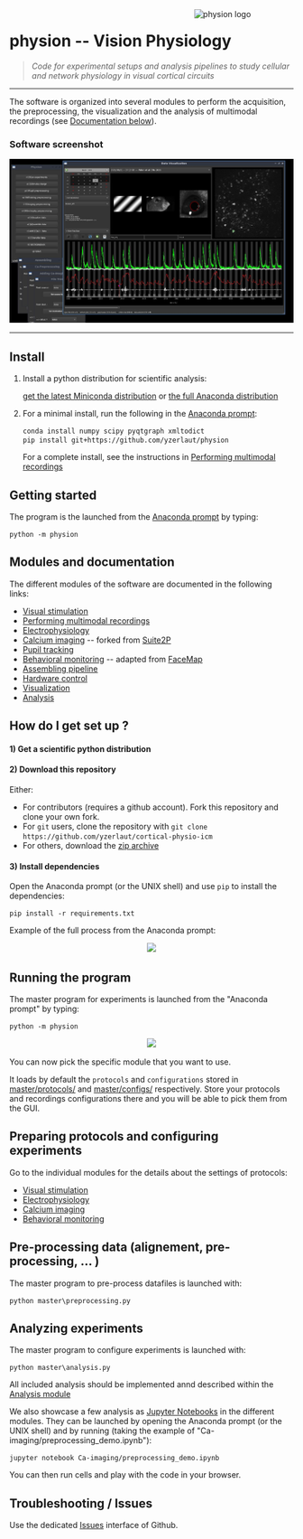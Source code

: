 <div><img src="https://github.com/yzerlaut/physion/raw/master/doc/physion.png" alt="physion logo" width="35%" align="right" style="margin-left: 10px"></div>

# physion -- Vision Physiology

> *Code for experimental setups and analysis pipelines to study cellular and network physiology in visual cortical circuits*

--------------------

The software is organized into several modules to perform the acquisition, the preprocessing, the visualization and the analysis of multimodal recordings (see [Documentation below](README.md#modules-and-documentation)).

### Software screenshot

<p align="center">
  <img src="doc/screenshot.jpg"/>
</p>

--------------------

## Install

1. Install a python distribution for scientific analysis:

   [get the latest Miniconda distribution](https://docs.conda.io/en/latest/miniconda.html) or [the full Anaconda distribution](https://www.anaconda.com/products/individual)
   
2. For a minimal install, run the following in the [Anaconda prompt](https://docs.anaconda.com/anaconda/user-guide/getting-started/#write-a-python-program-using-anaconda-prompt-or-terminal):

   ```
   conda install numpy scipy pyqtgraph xmltodict
   pip install git+https://github.com/yzerlaut/physion
   ```
   
   For a complete install, see the instructions in [Performing multimodal recordings](physion/exp/README.md#full-install-for-experimental-setups)
   
## Getting started

The program is the launched from the [Anaconda prompt](https://docs.anaconda.com/anaconda/user-guide/getting-started/#write-a-python-program-using-anaconda-prompt-or-terminal) by typing:
   ```
   python -m physion
   ```

## Modules and documentation

The different modules of the software are documented in the following links:

- [Visual stimulation](physion/visual_stim/README.md)
- [Performing multimodal recordings](physion/exp/README.md)
- [Electrophysiology](physion/electrophy/README.md)
- [Calcium imaging](physion/Ca_imaging/README.md) -- forked from [Suite2P](https://github.com/MouseLand/suite2p)
- [Pupil tracking](physion/pupil/README.md)
- [Behavioral monitoring](physion/behavioral_monitoring/README.md) -- adapted from [FaceMap](https://github.com/MouseLand/facemap)
- [Assembling pipeline](physion/assembling/README.md)
- [Hardware control](physion/hardware_control/README.md)
- [Visualization](physion/dataviz/README.md)
- [Analysis](physion/analysis/README.md)

## How do I get set up ?

#### 1) Get a scientific python distribution


#### 2) Download this repository

Either:
- For contributors (requires a github account). Fork this repository and clone your own fork.
- For `git` users, clone the repository with `git clone https://github.com/yzerlaut/cortical-physio-icm`
- For others, download the [zip archive](https://github.com/yzerlaut/cortical-physio-icm/archive/master.zip)

#### 3) Install dependencies

Open the Anaconda prompt (or the UNIX shell) and use `pip` to install the dependencies:

```
pip install -r requirements.txt
```

Example of the full process from the Anaconda prompt:

<p align="center">
  <img src="doc/install-instructions.png"/>
</p>


## Running the program

The master program for experiments is launched from the "Anaconda prompt" by typing:
```
python -m physion
```

<p align="center">
  <img src="doc/gui-master.png"/>
</p>


You can now pick the specific module that you want to use.


It loads by default the `protocols` and `configurations` stored in [master/protocols/](master/protocols/) and [master/configs/](master/configs/) respectively. Store your protocols and recordings configurations there and you will be able to pick them from the GUI.

## Preparing protocols and configuring experiments

Go to the individual modules for the details about the settings of protocols:
- [Visual stimulation](visual_stim/README.md)
- [Electrophysiology](electrophy/README.md)
- [Calcium imaging](Ca-imaging/README.md)
- [Behavioral monitoring](behavioral_monitoring/README.md)

## Pre-processing data (alignement, pre-processing, ... )

The master program to pre-process datafiles is launched with:
```
python master\preprocessing.py
```

## Analyzing experiments

The master program to configure experiments is launched with:
```
python master\analysis.py
```

All included analysis should be implemented annd described within the [Analysis module](analysis/README.md)

We also showcase a few analysis as [Jupyter Notebooks](https://jupyter.org/) in the different modules. They can be launched by opening the Anaconda prompt (or the UNIX shell) and by running (taking the example of "Ca-imaging/preprocessing_demo.ipynb"):
```
jupyter notebook Ca-imaging/preprocessing_demo.ipynb
```
You can then run cells and play with the code in your browser.

## Troubleshooting / Issues

Use the dedicated [Issues](https://github.com/yzerlaut/cortical-physio-icm/issues) interface of Github.

